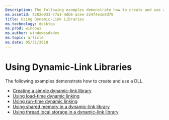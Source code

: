 ```yaml
---
Description: The following examples demonstrate how to create and use a DLL.
ms.assetid: 4202e033-77a1-4db6-acee-224f4e1e8d78
title: Using Dynamic-Link Libraries
ms.technology: desktop
ms.prod: windows
ms.author: windowssdkdev
ms.topic: article
ms.date: 05/31/2018
---
```


# Using Dynamic-Link Libraries

The following examples demonstrate how to create and use a DLL.

-   [Creating a simple dynamic-link library](creating-a-simple-dynamic-link-library.md)
-   [Using load-time dynamic linking](using-load-time-dynamic-linking.md)
-   [Using run-time dynamic linking](using-run-time-dynamic-linking.md)
-   [Using shared memory in a dynamic-link library](using-shared-memory-in-a-dynamic-link-library.md)
-   [Using thread local storage in a dynamic-link library](using-thread-local-storage-in-a-dynamic-link-library.md)

 

 




